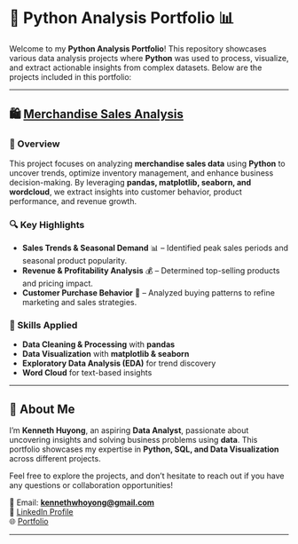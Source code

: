 # 🐍 Python Analysis Portfolio 📊  

Welcome to my **Python Analysis Portfolio**! This repository showcases various data analysis projects where **Python** was used to process, visualize, and extract actionable insights from complex datasets. Below are the projects included in this portfolio:  

---

## 🛍️ [Merchandise Sales Analysis](https://github.com/Yungssu/PythonAnalysis/tree/main/MerchandiseSales)  

### 📌 Overview  
This project focuses on analyzing **merchandise sales data** using **Python** to uncover trends, optimize inventory management, and enhance business decision-making. By leveraging **pandas, matplotlib, seaborn, and wordcloud**, we extract insights into customer behavior, product performance, and revenue growth.  

### 🔍 Key Highlights  
- **Sales Trends & Seasonal Demand** 📊 – Identified peak sales periods and seasonal product popularity.  
- **Revenue & Profitability Analysis** 💰 – Determined top-selling products and pricing impact.  
- **Customer Purchase Behavior** 🛒 – Analyzed buying patterns to refine marketing and sales strategies.  

### 🚀 Skills Applied  
- **Data Cleaning & Processing** with **pandas**  
- **Data Visualization** with **matplotlib & seaborn**  
- **Exploratory Data Analysis (EDA)** for trend discovery  
- **Word Cloud** for text-based insights  

---

## 🌟 About Me  
I’m **Kenneth Huyong**, an aspiring **Data Analyst**, passionate about uncovering insights and solving business problems using **data**. This portfolio showcases my expertise in **Python, SQL, and Data Visualization** across different projects.  

Feel free to explore the projects, and don’t hesitate to reach out if you have any questions or collaboration opportunities!  

📧 Email: **kennethwhoyong@gmail.com**  
💼 [LinkedIn Profile](https://www.linkedin.com/in/kenneth-huyong-b255352b4/)  
🌐 [Portfolio](https://github.com/Yungssu/kennethHuyong.github.io)  

---
